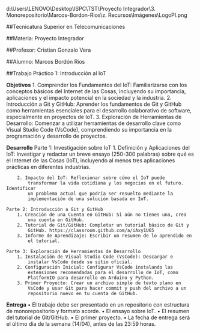 d:\Users\LENOVO\Desktop\ISPC\TST\Proyecto Integrador\3. Monorepositorio\Marcos-Bordon-Rios\z. Recursos\Imágenes\LogoPI.png

##Tecnicatura Superior en Telecomunicaciones

##Materia: Proyecto Integrador

##Profesor: Cristian Gonzalo Vera

##Alumno: Marcos Bordón Rios

##Trabajo Práctico 1: Introducción al IoT

**Objetivos**
    1. Comprender los Fundamentos del IoT: Familiarizarse con los 
        conceptos básicos del Internet de las Cosas, incluyendo su 
        importancia, aplicaciones y el impacto potencial en la sociedad y 
        la industria.
    2. Introducción a Git y GitHub: Aprender los fundamentos de Git y 
        GitHub como herramientas esenciales para el desarrollo 
        colaborativo de software, especialmente en proyectos de IoT.
    3. Exploración de Herramientas de Desarrollo: Comenzar a 
        utilizar herramientas de desarrollo clave como Visual Studio Code 
        (VsCode), comprendiendo su importancia en la programación y 
        desarrollo de proyectos.

**Desarrollo**
    Parte 1: Investigación sobre IoT
        1. Definición y Aplicaciones del IoT: Investigar y redactar un breve 
            ensayo (250-300 palabras) sobre qué es el Internet de las Cosas 
            (IoT), incluyendo al menos tres aplicaciones prácticas en 
            diferentes industrias.
        
        2. Impacto del IoT: Reflexionar sobre cómo el IoT puede 
            transformar la vida cotidiana y los negocios en el futuro. Identificar 
            un problema actual que podría ser resuelto mediante la 
            implementación de una solución basada en IoT.
    
    Parte 2: Introducción a Git y GitHub
        1. Creación de una Cuenta en GitHub: Si aún no tienes una, crea 
            una cuenta en GitHub.
        2. Tutorial de Git/GitHub: Completar un tutorial básico de Git y 
            GitHub. https://classroom.github.com/a/iAxy1U65
        3. Informe de Aprendizaje: Escribir un resumen de lo aprendido en 
            el tutorial.
    
    Parte 3: Exploración de Herramientas de Desarrollo
        1. Instalación de Visual Studio Code (VsCode): Descargar e 
            instalar VsCode desde su sitio oficial.
        2. Configuración Inicial: Configurar VsCode instalando las 
            extensiones recomendadas para el desarrollo de IoT, como 
            PlatformIO para desarrollo en Arduino y Python.
        3. Primer Proyecto: Crear un archivo simple de texto plano en 
            VsCode y usar Git para hacer commit y push del archivo a un 
            repositorio nuevo en tu cuenta de GitHub.

**Entrega**
    • El trabajo debe ser presentado en un repositorio con estructura de 
        monorepositorio y formato acorde. 
    • El ensayo sobre IoT.
    • El resumen del tutorial de Git/GitHub.
    • El primer proyecto.
    • La fecha de entrega será el último día de la semana (14/04), antes 
        de las 23:59 horas.